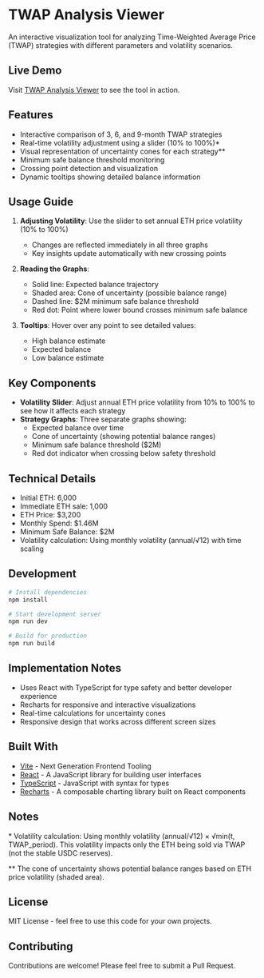 # TWAP Analysis Viewer

An interactive visualization tool for analyzing Time-Weighted Average Price (TWAP) strategies with different parameters and volatility scenarios.

## Live Demo

Visit [TWAP Analysis Viewer](https://5ajaki.github.io/twap-analysis/) to see the tool in action.

## Features

- Interactive comparison of 3, 6, and 9-month TWAP strategies
- Real-time volatility adjustment using a slider (10% to 100%)\*
- Visual representation of uncertainty cones for each strategy\*\*
- Minimum safe balance threshold monitoring
- Crossing point detection and visualization
- Dynamic tooltips showing detailed balance information

## Usage Guide

1. **Adjusting Volatility**: Use the slider to set annual ETH price volatility (10% to 100%)

   - Changes are reflected immediately in all three graphs
   - Key insights update automatically with new crossing points

2. **Reading the Graphs**:

   - Solid line: Expected balance trajectory
   - Shaded area: Cone of uncertainty (possible balance range)
   - Dashed line: $2M minimum safe balance threshold
   - Red dot: Point where lower bound crosses minimum safe balance

3. **Tooltips**: Hover over any point to see detailed values:
   - High balance estimate
   - Expected balance
   - Low balance estimate

## Key Components

- **Volatility Slider**: Adjust annual ETH price volatility from 10% to 100% to see how it affects each strategy
- **Strategy Graphs**: Three separate graphs showing:
  - Expected balance over time
  - Cone of uncertainty (showing potential balance ranges)
  - Minimum safe balance threshold ($2M)
  - Red dot indicator when crossing below safety threshold

## Technical Details

- Initial ETH: 6,000
- Immediate ETH sale: 1,000
- ETH Price: $3,200
- Monthly Spend: $1.46M
- Minimum Safe Balance: $2M
- Volatility calculation: Using monthly volatility (annual/√12) with time scaling

## Development

```bash
# Install dependencies
npm install

# Start development server
npm run dev

# Build for production
npm run build
```

## Implementation Notes

- Uses React with TypeScript for type safety and better developer experience
- Recharts for responsive and interactive visualizations
- Real-time calculations for uncertainty cones
- Responsive design that works across different screen sizes

## Built With

- [Vite](https://vitejs.dev/) - Next Generation Frontend Tooling
- [React](https://reactjs.org/) - A JavaScript library for building user interfaces
- [TypeScript](https://www.typescriptlang.org/) - JavaScript with syntax for types
- [Recharts](https://recharts.org/) - A composable charting library built on React components

## Notes

\* Volatility calculation: Using monthly volatility (annual/√12) × √min(t, TWAP_period). This volatility impacts only the ETH being sold via TWAP (not the stable USDC reserves).

\*\* The cone of uncertainty shows potential balance ranges based on ETH price volatility (shaded area).

## License

MIT License - feel free to use this code for your own projects.

## Contributing

Contributions are welcome! Please feel free to submit a Pull Request.
